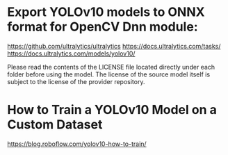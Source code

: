 # Export YOLOv10 models to ONNX format for OpenCV Dnn module:
https://github.com/ultralytics/ultralytics
https://docs.ultralytics.com/tasks/
https://docs.ultralytics.com/models/yolov10/

Please read the contents of the LICENSE file located directly under each folder before using the model. The license of the source model itself is subject to the license of the provider repository.

# How to Train a YOLOv10 Model on a Custom Dataset
https://blog.roboflow.com/yolov10-how-to-train/
